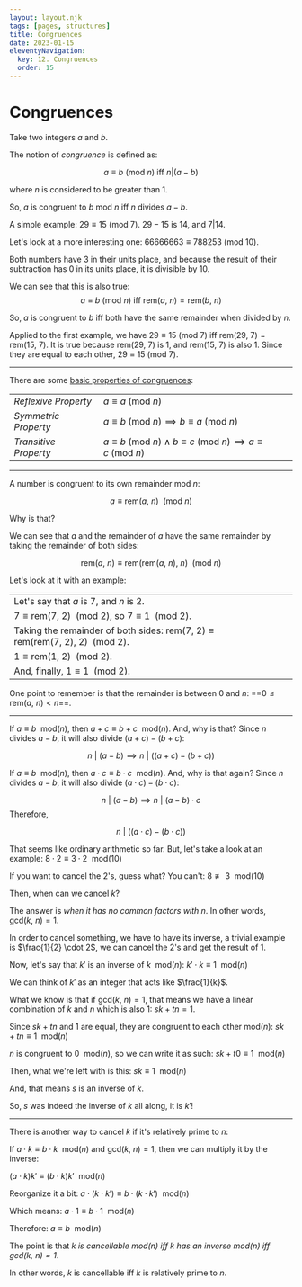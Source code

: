 ```yaml
---
layout: layout.njk
tags: [pages, structures]
title: Congruences
date: 2023-01-15
eleventyNavigation:
  key: 12. Congruences
  order: 15
---
```


# Congruences

Take two integers $a$ and $b$.

The notion of _congruence_ is defined as: 

$$a \equiv b \ (\text{mod } n) \text{ iff } n | (a - b)$$

where $n$ is considered to be greater than $1$.

So, $a$ is congruent to $b$ $\text{mod }n$ iff $n$ divides $a - b$.

A simple example: $29 \equiv 15 \ (\text{mod }7)$. $29 - 15$ is $14$, and $7 | 14$.

Let's look at a more interesting one:
$66666663 \equiv 788253 \ (\text{mod }10)$.

Both numbers have $3$ in their units place, and because the result of their subtraction has $0$ in its units place, it is divisible by $10$.

We can see that this is also true:
$$a \equiv b \ (\text{mod } n) \text{ iff } \text{rem}(a, \ n) = \text{rem}(b, \ n)$$

So, $a$ is congruent to $b$ iff both have the same remainder when divided by $n$.

Applied to the first example, we have $29 \equiv 15 \ (\text{mod } 7)$ iff $\text{rem}(29, \ 7) = \text{rem}(15, \ 7)$. It is true because $\text{rem}(29, \ 7)$ is $1$, and $\text{rem}(15, \ 7)$ is also $1$. Since they are equal to each other, $29 \equiv 15 \ (\text{mod } 7)$.

---

There are some [basic properties of congruences](https://sites.math.washington.edu/~greenber/Congruences.pdf):

| | |
--- | --- 
_Reflexive Property_ | $a \equiv a \ (\text{mod }n)$
_Symmetric Property_ | $a \equiv b \ (\text{mod }n) \implies b \equiv a \ (\text{mod }n)$
_Transitive Property_ | $a \equiv b \ (\text{mod }n) \land b \equiv c \ (\text{mod }n) \implies a \equiv c \ (\text{mod }n)$

---

A number is congruent to its own remainder $\text{mod }n$:

$$a \equiv \text{rem}(a, \ n) \ \ (\text{mod }n)$$

Why is that?

We can see that $a$ and the remainder of $a$ have the same remainder by taking the remainder of both sides:

$$\text{rem}(a, \ n) \equiv \text{rem}(\text{rem}(a, \ n), \ n) \ \ (\text{mod }n)$$

Let's look at it with an example:

| |
| :--- |
| Let's say that $a$ is $7$, and $n$ is $2$. |
| $7 \equiv \text{rem}(7, \ 2) \ \ (\text{mod } 2)$, so $7 \equiv 1 \ \ (\text{mod } 2)$. |
| Taking the remainder of both sides: $\text{rem}(7, \ 2) \equiv \text{rem}(\text{rem}(7, \ 2), \ 2) \ \ (\text{mod }2)$. |
| $1 \equiv \text{rem}(1, \ 2) \ \ (\text{mod }2)$. |
| And, finally, $1 \equiv 1 \ \ (\text{mod }2)$. |

One point to remember is that the remainder is between $0$ and $n$: ==$0 \leq \text{rem}(a, \ n) \lt n$==.

---

If $a \equiv b \ \ \text{mod}(n)$, then $a + c \equiv b + c\ \ \text{mod}(n)$.
And, why is that?
Since $n$ divides $a - b$, it will also divide $(a + c) - (b + c)$:

$$n \ | \ (a - b) \implies n \ | \ ((a + c) - (b + c))$$

If $a \equiv b \ \ \text{mod}(n)$, then $a \cdot c \equiv b \cdot c\ \ \text{mod}(n)$.
And, why is that again? 
Since $n$ divides $a - b$, it will also divide $(a \cdot c) - (b \cdot c)$:

$$n \ | \ (a - b) \implies n \ | \ (a - b) \cdot c$$
Therefore, 

$$n \ | \ ((a \cdot c) - (b \cdot c))$$


That seems like ordinary arithmetic so far. But, let's take a look at an example:
$8 \cdot 2 \equiv 3 \cdot 2 \ \ \text{mod}(10)$

If you want to cancel the $2$'s, guess what? You can't: 
$8 \not\equiv 3 \ \ \text{mod}(10)$

Then, when can we cancel $k$?

The answer is _when it has no common factors with $n$_. In other words, $\text{gcd}(k, \ n) = 1$.

In order to cancel something, we have to have its inverse, a trivial example is $\frac{1}{2} \cdot 2$, we can cancel the $2$'s and get the result of $1$.

Now, let's say that $k'$ is an inverse of $k \ \ \text{mod}(n)$:
$k' \cdot k \equiv 1 \ \ \text{mod}(n)$

We can think of $k'$ as an integer that acts like $\frac{1}{k}$.

What we know is that if $\text{gcd}(k, \ n) = 1$, that means we have a linear combination of $k$ and $n$ which is also $1$: $sk + tn = 1$.

Since $sk + tn$ and $1$ are equal, they are congruent to each other $\text{mod}(n)$:
$sk + tn \equiv 1 \ \ \text{mod}(n)$

$n$ is congruent to $0 \ \ \text{mod}(n)$, so we can write it as such:
$sk + t0 \equiv 1 \ \ \text{mod}(n)$

Then, what we're left with is this:
$sk \equiv 1 \ \ \text{mod}(n)$

And, that means $s$ is an inverse of $k$.

So, $s$ was indeed the inverse of $k$ all along, it is $k'$!

---

There is another way to cancel $k$ if it's relatively prime to $n$:

If $a \cdot k \equiv b \cdot k \ \ \text{mod}(n)$ and $\text{gcd}(k, \ n) = 1$, then we can multiply it by the inverse:

$(a \cdot k)k' \equiv (b \cdot k)k' \ \ \text{mod}(n)$

Reorganize it a bit:
$a \cdot (k \cdot k') \equiv b \cdot (k \cdot k') \ \ \text{mod}(n)$

Which means:
$a \cdot 1 \equiv b \cdot 1 \ \ \text{mod}(n)$

Therefore: 
$a \equiv b \ \ \text{mod}(n)$

The point is that _$k$ is cancellable $\text{mod}(n)$ iff $k$ has an inverse $\text{mod}(n)$ iff $\text{gcd}(k, \ n) = 1$_.

In other words, $k$ is cancellable iff $k$ is relatively prime to $n$.
